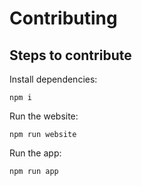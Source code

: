 # Contributing

## Steps to contribute

Install dependencies:

```shell
npm i
```

Run the website:

```shell
npm run website
```

Run the app:

```shell
npm run app
```
